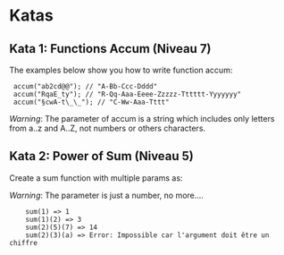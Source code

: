 # Katas

## Kata 1: Functions Accum (Niveau 7)

The examples below show you how to write function accum:

```
 accum("ab2cd@@"); // "A-Bb-Ccc-Dddd"
 accum("RqaE_ty"); // "R-Qq-Aaa-Eeee-Zzzzz-Tttttt-Yyyyyyy"
 accum("§cwA-t\_\_"); // "C-Ww-Aaa-Tttt"
```

_Warning_: The parameter of accum is a string which includes only letters from a..z and A..Z, not numbers or others characters.

## Kata 2: Power of Sum (Niveau 5)

Create a sum function with multiple params as:

_Warning_: The parameter is just a number, no more....

```
    sum(1) => 1
    sum(1)(2) => 3
    sum(2)(5)(7) => 14
    sum(2)(3)(a) => Error: Impossible car l'argument doit être un chiffre
```
